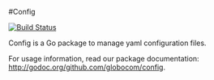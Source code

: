 #Config

[![Build Status](https://secure.travis-ci.org/globocom/config.png)](http://travis-ci.org/globocom/config)

Config is a Go package to manage yaml configuration files.

For usage information, read our package documentation:
<http://godoc.org/github.com/globocom/config>.
